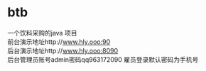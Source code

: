 # btb
一个饮料采购的java 项目<br>
前台演示地址http://www.hly.ooo:90<br>
后台演示地址http://www.hly.ooo:8090<br>
后台管理员账号admin密码qq963172090
雇员登录默认密码为手机号
